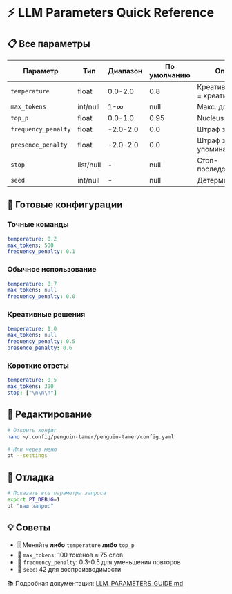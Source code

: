 # ⚡ LLM Parameters Quick Reference

## 📋 Все параметры

| Параметр | Тип | Диапазон | По умолчанию | Описание |
|----------|-----|----------|--------------|----------|
| `temperature` | float | 0.0-2.0 | 0.8 | Креативность (выше = креативнее) |
| `max_tokens` | int/null | 1-∞ | null | Макс. длина ответа |
| `top_p` | float | 0.0-1.0 | 0.95 | Nucleus sampling |
| `frequency_penalty` | float | -2.0-2.0 | 0.0 | Штраф за повторы |
| `presence_penalty` | float | -2.0-2.0 | 0.0 | Штраф за упоминание |
| `stop` | list/null | - | null | Стоп-последовательности |
| `seed` | int/null | - | null | Детерминизм |

## 🎯 Готовые конфигурации

### Точные команды
```yaml
temperature: 0.2
max_tokens: 500
frequency_penalty: 0.1
```

### Обычное использование
```yaml
temperature: 0.7
max_tokens: null
frequency_penalty: 0.0
```

### Креативные решения
```yaml
temperature: 1.0
max_tokens: null
frequency_penalty: 0.5
presence_penalty: 0.6
```

### Короткие ответы
```yaml
temperature: 0.5
max_tokens: 300
stop: ["\n\n\n"]
```

## 🔧 Редактирование

```bash
# Открыть конфиг
nano ~/.config/penguin-tamer/penguin-tamer/config.yaml

# Или через меню
pt --settings
```

## 🐛 Отладка

```bash
# Показать все параметры запроса
export PT_DEBUG=1
pt "ваш запрос"
```

## 💡 Советы

- 🎚️ Меняйте **либо** `temperature` **либо** `top_p`
- 📏 `max_tokens`: 100 токенов ≈ 75 слов
- 🔁 `frequency_penalty`: 0.3-0.5 для уменьшения повторов
- 🌱 `seed`: 42 для воспроизводимости

📚 Подробная документация: [LLM_PARAMETERS_GUIDE.md](LLM_PARAMETERS_GUIDE.md)
